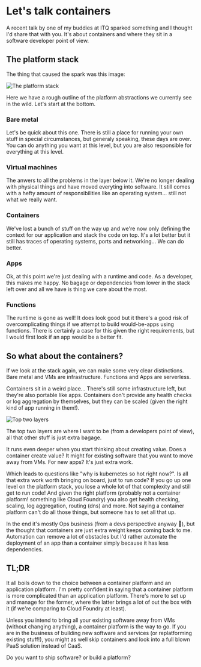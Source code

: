 # Let's talk containers

A recent talk by one of my buddies at ITQ sparked something and I thought I'd share that with you. It's about containers and where they sit in a software developer point of view.

## The platform stack
The thing that caused the spark was this image:

![The platform stack](/content/lets-talk-containers/stack.jpg)

Here we have a rough outline of the platform abstractions we currently see in the wild. Let's start at the bottom.

### Bare metal
Let's be quick about this one. There is still a place for running your own stuff in special circumstances, but generaly speaking, these days are over. You can do anything you want at this level, but you are also responsible for everything at this level.

### Virtual machines
The anwers to all the problems in the layer below it. We're no longer dealing with physical things and have moved everyting into software. It still comes with a hefty amount of responsibilities like an operating system... still not what we really want.

### Containers
We've lost a bunch of stuff on the way up and we're now only defining the context for our application and stack the code on top. It's a lot better but it still has traces of operating systems, ports and networking... We can do better.

### Apps
Ok, at this point we're just dealing with a runtime and code. As a developer, this makes me happy. No bagage or dependencies from lower in the stack left over and all we have is thing we care about the most.

### Functions
The runtime is gone as well! It does look good but it there's a good risk of overcomplicating things if we attempt to build would-be-apps using functions. There is certainly a case for this given the right requirements, but I would first look if an app would be a better fit.

## So what about the containers?
If we look at the stack again, we can make some very clear distinctions. Bare metal and VMs are infrastructure. Functions and Apps are serverless.

Containers sit in a weird place... There's still some infrastructure left, but they're also portable like apps. Containers don't provide any health checks or log aggregation by themselves, but they can be scaled (given the right kind of app running in them!).

![Top two layers](/content/lets-talk-containers/toptwolayers.jpg)

The top two layers are where I want to be (from a developers point of view), all that other stuff is just extra bagage.

It runs even deeper when you start thinking about creating value. Does a container create value? It might for existing software that you want to move away from VMs. For new apps? It's just extra work.

Which leads to questions like "why is kubernetes so hot right now?". Is all that extra work worth bringing on board, just to run code? If you go up one level on the platform stack, you lose a whole lot of that complexity and still get to run code! And given the right platform (probably not a container platform! something like Cloud Foundry) you also get health checking, scaling, log aggregation, routing (dns) and more. Not saying a container platform can't do all those things, but someone has to set all that up.

In the end it's mostly Ops business (from a devs perspective anyway 🙂), but the thought that containers are just extra weight keeps coming back to me. Automation can remove a lot of obstacles but I'd rather automate the deployment of an app than a container simply because it has less dependencies.

## TL;DR
It all boils down to the choice between a container platform and an application platform. I'm pretty confident in saying that a container platform is more complicated than an application platform. There's more to set up and manage for the former, where the latter brings a lot of out the box with it (if we're comparing to Cloud Foundry at least).

Unless you intend to bring all your existing software away from VMs (without changing anything), a container platform is the way to go. If you are in the business of building new software and services (or replatforming existing stuff!), you might as well skip containers and look into a full blown PaaS solution instead of CaaS.

Do you want to ship software? or build a platform?